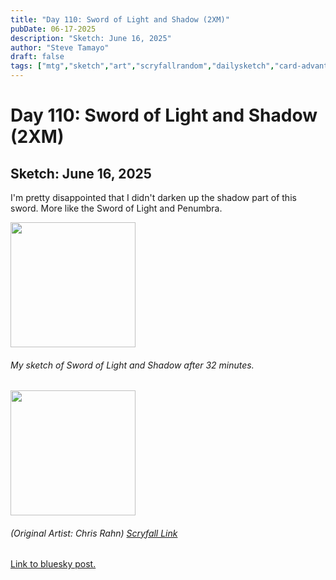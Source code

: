 ```yaml
---
title: "Day 110: Sword of Light and Shadow (2XM)"
pubDate: 06-17-2025
description: "Sketch: June 16, 2025"
author: "Steve Tamayo"
draft: false
tags: ["mtg","sketch","art","scryfallrandom","dailysketch","card-advantage","Chris Rahn"]
---
```

# Day 110: Sword of Light and Shadow (2XM)
## Sketch: June 16, 2025


I'm pretty disappointed that I didn't darken up the shadow part of this sword. More like the Sword of Light and Penumbra.


<img src="https://cdn.bsky.app/img/feed_fullsize/plain/did:plc:vlb3baqyfxfheceuqyubujfl/bafkreiesybhbpnvh76545z2r5lqi7bzzbv227yxlridxzpil4i4bfjbugq@jpeg" height="200">


###### My sketch of Sword of Light and Shadow after 32 minutes.
<img src="https://cards.scryfall.io/large/front/b/3/b378c8bf-85ed-4d28-aec9-4925d12bca4a.jpg?1599710077" height="200">


###### (Original Artist: Chris Rahn) [Scryfall Link](https://scryfall.com/card/2xm/298/sword-of-light-and-shadow)


[Link to bluesky post.](https://bsky.app/profile/sorocoroto.bsky.social/post/3lrtusmlats22)